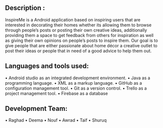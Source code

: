 ## Description :
InspireMe is a Android application based on inspiring users that are interested in decorating their homes whether its allowing them to browse through people’s posts or 
posting their own creative ideas, additionally providing them a space to get feedback from others for inspiration as well as giving their own opinions on people’s posts to inspire them. Our goal is to give people that are either passionate about home décor a creative outlet to post their ideas or people that in need of a good advice to help them out. 

## Languages and tools used:
• Android studio as an integrated development environment.
• Java as a programming language.
• XML as a markup language.
• GitHub as a configuration management tool.
• Git as a version control.
• Trello as a project management tool.
• Firebase as a database

## Development Team: 
• Raghad
• Deema
• Nouf
• Awrad
• Taif
• Shuruq
